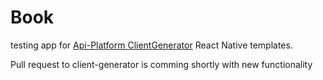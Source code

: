 # Book

testing app for [Api-Platform ClientGenerator](https://github.com/api-platform/client-generator)
React Native templates.

Pull request to client-generator is comming shortly with new functionality
